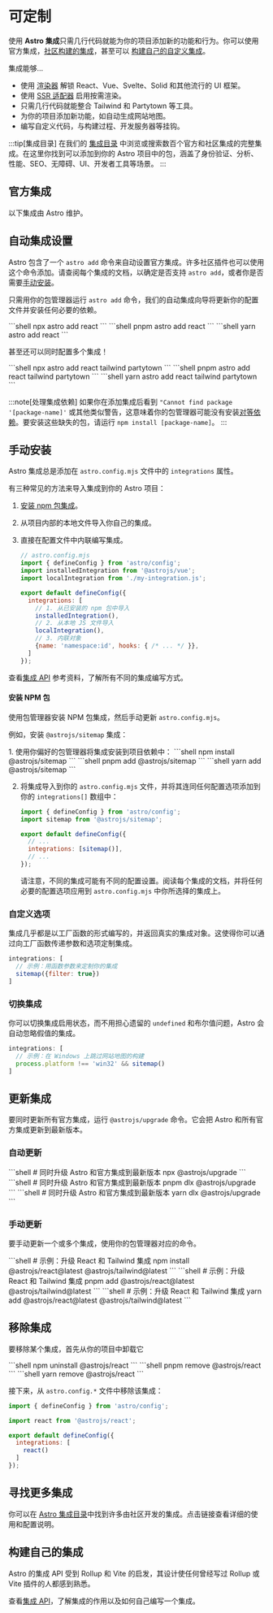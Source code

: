 # 可定制

使用 **Astro 集成**只需几行代码就能为你的项目添加新的功能和行为。你可以使用官方集成，[社区构建的集成](#寻找更多集成)，甚至可以 [构建自己的自定义集成](#构建自己的集成)。

集成能够...

- 使用 [渲染器](/zh-cn/guides/framework-components/) 解锁 React、Vue、Svelte、Solid 和其他流行的 UI 框架。
- 使用 [SSR 适配器](/zh-cn/guides/server-side-rendering/) 启用按需渲染。
- 只需几行代码就能整合 Tailwind 和 Partytown 等工具。
- 为你的项目添加新功能，如自动生成网站地图。
- 编写自定义代码，与构建过程、开发服务器等挂钩。

:::tip[集成目录]
在我们的 [集成目录](https://astro.build/integrations/) 中浏览或搜索数百个官方和社区集成的完整集成。在这里你找到可以添加到你的 Astro 项目中的包，涵盖了身份验证、分析、性能、SEO、无障碍、UI、开发者工具等场景。
:::

## 官方集成

以下集成由 Astro 维护。

<IntegrationsNav />

## 自动集成设置

Astro 包含了一个 `astro add` 命令来自动设置官方集成。许多社区插件也可以使用这个命令添加。请查阅每个集成的文档，以确定是否支持 `astro add`，或者你是否需要[手动安装](#手动安装)。

只需用你的包管理器运行 `astro add` 命令，我们的自动集成向导将更新你的配置文件并安装任何必要的依赖。

<PackageManagerTabs>
  <Fragment slot="npm">
  ```shell
  npx astro add react
  ```
  </Fragment>
  <Fragment slot="pnpm">
  ```shell
  pnpm astro add react
  ```
  </Fragment>
  <Fragment slot="yarn">
  ```shell
  yarn astro add react
  ```
  </Fragment>
</PackageManagerTabs>

甚至还可以同时配置多个集成！

<PackageManagerTabs>
  <Fragment slot="npm">
  ```shell
  npx astro add react tailwind partytown
  ```
  </Fragment>
  <Fragment slot="pnpm">
  ```shell
  pnpm astro add react tailwind partytown
  ```
  </Fragment>
  <Fragment slot="yarn">
  ```shell
  yarn astro add react tailwind partytown
  ```
  </Fragment>
</PackageManagerTabs>

:::note[处理集成依赖]
如果你在添加集成后看到 `"Cannot find package '[package-name]'` 或其他类似警告，这意味着你的包管理器可能没有安装[对等依赖](https://nodejs.org/en/blog/npm/peer-dependencies/)。要安装这些缺失的包，请运行 `npm install [package-name]`。
:::

## 手动安装

Astro 集成总是添加在 `astro.config.mjs` 文件中的 `integrations` 属性。

有三种常见的方法来导入集成到你的 Astro 项目：
1. [安装 npm 包集成](#安装-npm-包)。
2. 从项目内部的本地文件导入你自己的集成。
3. 直接在配置文件中内联编写集成。

    ```js
    // astro.config.mjs
    import { defineConfig } from 'astro/config';
    import installedIntegration from '@astrojs/vue';
    import localIntegration from './my-integration.js';

    export default defineConfig({
      integrations: [
        // 1. 从已安装的 npm 包中导入
        installedIntegration(),
        // 2. 从本地 JS 文件导入
        localIntegration(),
        // 3. 内联对象
        {name: 'namespace:id', hooks: { /* ... */ }},
      ]
    });
    ```

查看[集成 API](/zh-cn/reference/integrations-reference/) 参考资料，了解所有不同的集成编写方式。

#### 安装 NPM 包

使用包管理器安装 NPM 包集成，然后手动更新 `astro.config.mjs`。

例如，安装 `@astrojs/sitemap` 集成：

<Steps>
1. 使用你偏好的包管理器将集成安装到项目依赖中：

   <PackageManagerTabs>
     <Fragment slot="npm">
     ```shell
     npm install @astrojs/sitemap
     ```
     </Fragment>
     <Fragment slot="pnpm">
     ```shell
     pnpm add @astrojs/sitemap
     ```
     </Fragment>
     <Fragment slot="yarn">
     ```shell
     yarn add @astrojs/sitemap
     ```
     </Fragment>
   </PackageManagerTabs>

2. 将集成导入到你的 `astro.config.mjs` 文件，并将其连同任何配置选项添加到你的 `integrations[]` 数组中：

    ```js title="astro.config.mjs" ins={2} ins="sitemap()"
    import { defineConfig } from 'astro/config';
    import sitemap from '@astrojs/sitemap';

    export default defineConfig({
      // ...
      integrations: [sitemap()],
      // ...
    });
    ```

    请注意，不同的集成可能有不同的配置设置。阅读每个集成的文档，并将任何必要的配置选项应用到 `astro.config.mjs` 中你所选择的集成上。
</Steps>

### 自定义选项

集成几乎都是以工厂函数的形式编写的，并返回真实的集成对象。这使得你可以通过向工厂函数传递参数和选项定制集成。

```js
integrations: [
  // 示例：用函数参数来定制你的集成
  sitemap({filter: true})
]
```

### 切换集成

你可以切换集成启用状态，而不用担心遗留的 `undefined` 和布尔值问题，Astro 会自动忽略假值的集成。

```js
integrations: [
  // 示例：在 Windows 上跳过网站地图的构建
  process.platform !== 'win32' && sitemap()
]
```

## 更新集成

要同时更新所有官方集成，运行 `@astrojs/upgrade` 命令。它会把 Astro 和所有官方集成更新到最新版本。

### 自动更新

<PackageManagerTabs>
  <Fragment slot="npm">
  ```shell
  # 同时升级 Astro 和官方集成到最新版本
  npx @astrojs/upgrade
  ```
  </Fragment>
  <Fragment slot="pnpm">
  ```shell
  # 同时升级 Astro 和官方集成到最新版本
  pnpm dlx @astrojs/upgrade
  ```
  </Fragment>
  <Fragment slot="yarn">
  ```shell
  # 同时升级 Astro 和官方集成到最新版本
  yarn dlx @astrojs/upgrade
  ```
  </Fragment>
</PackageManagerTabs>

### 手动更新

要手动更新一个或多个集成，使用你的包管理器对应的命令。

<PackageManagerTabs>
  <Fragment slot="npm">
  ```shell
  # 示例：升级 React 和 Tailwind 集成
  npm install @astrojs/react@latest @astrojs/tailwind@latest
  ```
  </Fragment>
  <Fragment slot="pnpm">
  ```shell
  # 示例：升级 React 和 Tailwind 集成
  pnpm add @astrojs/react@latest @astrojs/tailwind@latest
  ```
  </Fragment>
  <Fragment slot="yarn">
  ```shell
  # 示例：升级 React 和 Tailwind 集成
  yarn add @astrojs/react@latest @astrojs/tailwind@latest
  ```
  </Fragment>
</PackageManagerTabs>

## 移除集成

要移除某个集成，首先从你的项目中卸载它

<PackageManagerTabs>
  <Fragment slot="npm">
  ```shell
  npm uninstall @astrojs/react
  ```
  </Fragment>
  <Fragment slot="pnpm">
  ```shell
  pnpm remove @astrojs/react
  ```
  </Fragment>
  <Fragment slot="yarn">
  ```shell
  yarn remove @astrojs/react
  ```
  </Fragment>
</PackageManagerTabs>

接下来，从 `astro.config.*` 文件中移除该集成：

```js title="astro.config.mjs" del={3,7}
import { defineConfig } from 'astro/config';

import react from '@astrojs/react';

export default defineConfig({
  integrations: [
    react()
  ]
});
```

## 寻找更多集成

你可以在 [Astro 集成目录](https://astro.build/integrations/)中找到许多由社区开发的集成。点击链接查看详细的使用和配置说明。

## 构建自己的集成

Astro 的集成 API 受到 Rollup 和 Vite 的启发，其设计使任何曾经写过 Rollup 或 Vite 插件的人都感到熟悉。

查看[集成 API](/zh-cn/reference/integrations-reference/)，了解集成的作用以及如何自己编写一个集成。